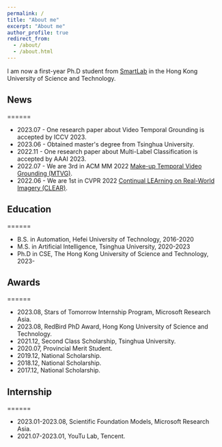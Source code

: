 ```yaml
---
permalink: /
title: "About me"
excerpt: "About me"
author_profile: true
redirect_from: 
  - /about/
  - /about.html
---
```


I am now a first-year Ph.D student from [SmartLab](https://hkustsmartlab.netlify.app/) in the Hong Kong University of Science and Technology.

## News

======

* 2023.07 - One research paper about Video Temporal Grounding is accepted by ICCV 2023.
* 2023.06 - Obtained master's degree from Tsinghua University.
* 2022.11 - One research paper about Multi-Label Classification is accepted by AAAI 2023.
* 2022.07 - We are 3rd in ACM MM 2022 [Make-up Temporal Video Grounding (MTVG)](http://www.picdataset.com/challenge/task/mtvg/).
* 2022.06 - We are 1st in CVPR 2022 [Continual LEArning on Real-World Imagery (CLEAR)](https://www.aicrowd.com/challenges/cvpr-2022-clear-challenge).

## Education

======

* B.S. in Automation, Hefei University of Technology, 2016-2020
* M.S. in Artificial Intelligence, Tsinghua University, 2020-2023
* Ph.D in CSE, The Hong Kong University of Science and Technology, 2023-

## Awards

======

* 2023.08, Stars of Tomorrow Internship Program, Microsoft Research Asia.
* 2023.08, RedBird PhD Award, Hong Kong University of Science and Technology.
* 2021.12, Second Class Scholarship, Tsinghua University.
* 2020.07, Provincial Merit Student.
* 2019.12, National Scholarship.
* 2018.12, National Scholarship.
* 2017.12, National Scholarship.

## Internship

======

* 2023.01-2023.08, Scientific Foundation Models, Microsoft Research Asia.
* 2021.07-2023.01, YouTu Lab, Tencent.
